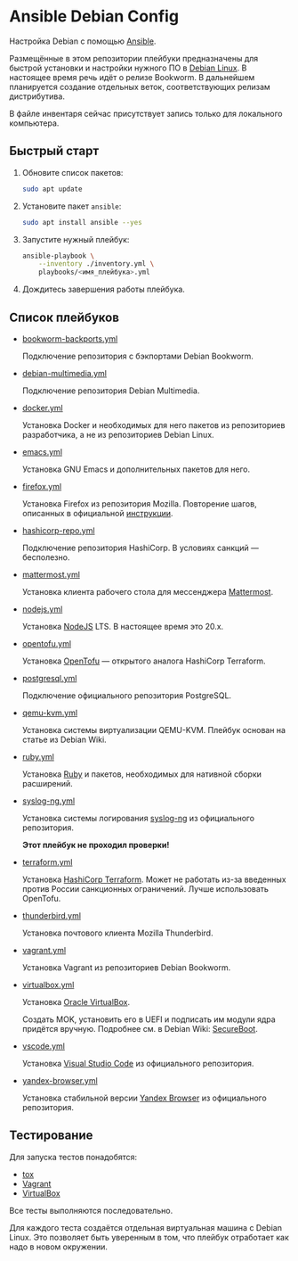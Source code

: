 # Ansible Debian Config

Настройка Debian с помощью [Ansible](https://www.ansible.com/).

Размещённые в этом репозитории плейбуки предназначены для быстрой установки и настройки нужного ПО в [Debian Linux](https://debian.org/). В настоящее время речь идёт о релизе Bookworm. В дальнейшем планируется создание отдельных веток, соответствующих релизам дистрибутива.

В файле инвентаря сейчас присутствует запись только для локального компьютера.

## Быстрый старт

1. Обновите список пакетов:

    ```bash
    sudo apt update
    ```

1. Установите пакет `ansible`:

    ```bash
    sudo apt install ansible --yes
    ```

1. Запустите нужный плейбук:

    ```bash
    ansible-playbook \
        --inventory ./inventory.yml \
        playbooks/<имя_плейбука>.yml
    ```

1. Дождитесь завершения работы плейбука.

## Список плейбуков

* [bookworm-backports.yml](./playbooks/bookworm-backports.yml)

    Подключение репозитория с бэкпортами Debian Bookworm.

* [debian-multimedia.yml](./playbooks/debian-miltimedia.yml)

    Подключение репозитория Debian Multimedia.

* [docker.yml](./playbooks/docker.yml)

    Установка Docker и необходимых для него пакетов из репозиториев разработчика, а не из репозиториев Debian Linux.

* [emacs.yml](./playbooks/emacs.yml)

    Установка GNU Emacs и дополнительных пакетов для него.

* [firefox.yml](./playbooks/firefox.yml)

    Установка Firefox из репозитория Mozilla. Повторение шагов, описанных в официальной [инструкции](https://support.mozilla.org/en-US/kb/install-firefox-linux#w_install-firefox-deb-package-for-debian-based-distributions).

* [hashicorp-repo.yml](./playbooks/hashicorp-repo.yml)

    Подключение репозитория HashiCorp. В условиях санкций — бесполезно.

* [mattermost.yml](./playbooks/mattermost.yml)

    Установка клиента рабочего стола для мессенджера [Mattermost](https://mattermost.com/).

* [nodejs.yml](./playbooks/nodejs.yml)

    Установка [NodeJS](https://nodejs.org/) LTS. В настоящее время это 20.x.

* [opentofu.yml](./playbooks/opentofu.yml)

    Установка [OpenTofu](https://opentofu.org) — открытого аналога HashiCorp Terraform.

* [postgresql.yml](./playbooks/postgresql.yml)

    Подключение официального репозитория PostgreSQL.

* [qemu-kvm.yml](./playbooks/qemu-kvm.yml)

    Установка системы виртуализации QEMU-KVM. Плейбук основан на статье из Debian Wiki.

* [ruby.yml](./playbooks/ruby.yml)

    Установка [Ruby](https://ruby-lang.org/) и пакетов, необходимых для нативной сборки расширений.

* [syslog-ng.yml](./playbooks/syslog-ng.yml)

    Установка системы логирования [syslog-ng](https://syslog-ng.github.io/) из официального репозитория.

    **Этот плейбук не проходил проверки!**

* [terraform.yml](./playbooks/terraform.yml)

    Установка [HashiCorp Terraform](https://developer.hashicorp.com/terraform). Может не работать из-за введенных против России санкционных ограничений. Лучше использовать OpenTofu.

* [thunderbird.yml](./playbooks/thunderbird.yml)

    Установка почтового клиента Mozilla Thunderbird.

* [vagrant.yml](./playbooks/vagrant.yml)

    Установка Vagrant из репозиториев Debian Bookworm.

* [virtualbox.yml](./playbooks/virtualbox.yml)

    Установка [Oracle VirtualBox](https://virtualbox.org).

    Создать MOK, установить его в UEFI и подписать им модули ядра придётся вручную. Подробнее см. в Debian Wiki: [SecureBoot](https://wiki.debian.org/SecureBoot).

* [vscode.yml](./playbooks/vscode.yml)

    Установка [Visual Studio Code](https://code.visualstudio.com/) из официального репозитория.

* [yandex-browser.yml](./playbooks/yandex-browser.yml)

    Установка стабильной версии [Yandex Browser](https://browser.yandex.ru) из официального репозитория.


## Тестирование

Для запуска тестов понадобятся:

* [tox](https://tox.wiki/en/latest/index.html)
* [Vagrant](https://www.vagrantup.com/)
* [VirtualBox](https://www.virtualbox.org/)

Все тесты выполняются последовательно.

Для каждого теста создаётся отдельная виртуальная машина с Debian Linux. Это позволяет быть уверенным в том, что плейбук отработает как надо в новом окружении.
